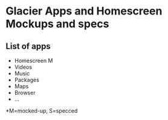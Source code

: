 Glacier Apps and Homescreen Mockups and specs
=============================================


List of apps 
------------

* Homescreen M
* Videos
* Music
* Packages
* Maps
* Browser
* ...

*M=mocked-up, S=specced
